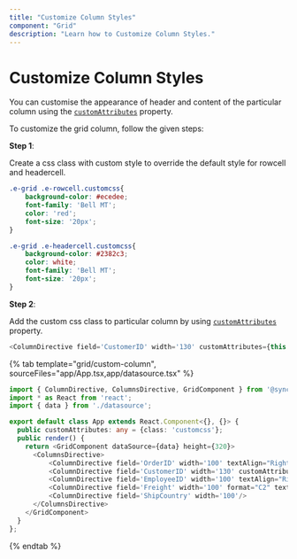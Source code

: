 ```yaml
---
title: "Customize Column Styles"
component: "Grid"
description: "Learn how to Customize Column Styles."
---
```


# Customize Column Styles

You can customise the appearance of header and content of the particular column using the
[`customAttributes`](../../api/grid/column/#customattributes) property.

To customize the grid column, follow the given steps:

**Step 1**:

Create a css class with custom style to override the default style for rowcell and headercell.

```css
.e-grid .e-rowcell.customcss{
    background-color: #ecedee;
    font-family: 'Bell MT';
    color: 'red';
    font-size: '20px';
}

.e-grid .e-headercell.customcss{
    background-color: #2382c3;
    color: white;
    font-family: 'Bell MT';
    font-size: '20px';
}

```

**Step 2**:

Add the custom css class to particular column by using [`customAttributes`](../../api/grid/column/#customattributes) property.

```typescript
<ColumnDirective field='CustomerID' width='130' customAttributes={this.customAttributes}></ColumnDirective>

```

{% tab template="grid/custom-column", sourceFiles="app/App.tsx,app/datasource.tsx" %}

```typescript
import { ColumnDirective, ColumnsDirective, GridComponent } from '@syncfusion/ej2-react-grids';
import * as React from 'react';
import { data } from './datasource';

export default class App extends React.Component<{}, {}> {
  public customAttributes: any = {class: 'customcss'};
  public render() {
    return <GridComponent dataSource={data} height={320}>
      <ColumnsDirective>
          <ColumnDirective field='OrderID' width='100' textAlign="Right"/>
          <ColumnDirective field='CustomerID' width='130' customAttributes={this.customAttributes}/>
          <ColumnDirective field='EmployeeID' width='100' textAlign="Right"/>
          <ColumnDirective field='Freight' width='100' format="C2" textAlign="Right"/>
          <ColumnDirective field='ShipCountry' width='100'/>
      </ColumnsDirective>
    </GridComponent>
  }
};
```

{% endtab %}